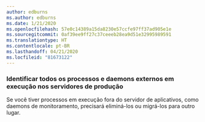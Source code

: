 ```yaml
---
author: edburns
ms.author: edburns
ms.date: 1/21/2020
ms.openlocfilehash: 57e0c14389a15da8230e57ccfe97ff37ad905e1e
ms.sourcegitcommit: 0af39ee9ff27c37ceeeb28ea9d51e32995989591
ms.translationtype: HT
ms.contentlocale: pt-BR
ms.lasthandoff: 04/21/2020
ms.locfileid: "81673122"
---
```

### <a name="identify-all-outside-processes-and-daemons-running-on-the-production-servers"></a>Identificar todos os processos e daemons externos em execução nos servidores de produção

Se você tiver processos em execução fora do servidor de aplicativos, como daemons de monitoramento, precisará eliminá-los ou migrá-los para outro lugar.
